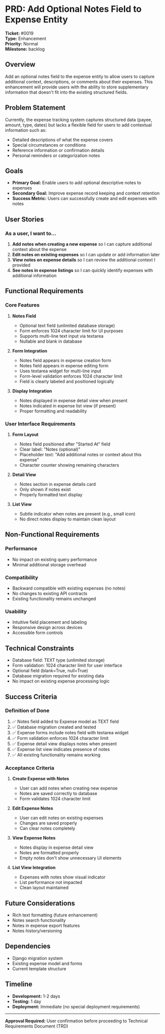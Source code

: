 # PRD: Add Optional Notes Field to Expense Entity

**Ticket:** #0019  
**Type:** Enhancement  
**Priority:** Normal  
**Milestone:** backlog  

## Overview

Add an optional notes field to the expense entity to allow users to capture additional context, descriptions, or comments about their expenses. This enhancement will provide users with the ability to store supplementary information that doesn't fit into the existing structured fields.

## Problem Statement

Currently, the expense tracking system captures structured data (payee, amount, type, dates) but lacks a flexible field for users to add contextual information such as:

- Detailed descriptions of what the expense covers
- Special circumstances or conditions
- Reference information or confirmation details
- Personal reminders or categorization notes

## Goals

- **Primary Goal:** Enable users to add optional descriptive notes to expenses
- **Secondary Goal:** Improve expense record keeping and context retention
- **Success Metric:** Users can successfully create and edit expenses with notes

## User Stories

### As a user, I want to...

1. **Add notes when creating a new expense** so I can capture additional context about the expense
2. **Edit notes on existing expenses** so I can update or add information later
3. **View notes on expense details** so I can review the additional context I provided
4. **See notes in expense listings** so I can quickly identify expenses with additional information

## Functional Requirements

### Core Features

1. **Notes Field**
   - Optional text field (unlimited database storage)
   - Form enforces 1024 character limit for UI purposes
   - Supports multi-line text input via textarea
   - Nullable and blank in database

2. **Form Integration**
   - Notes field appears in expense creation form
   - Notes field appears in expense editing form
   - Uses textarea widget for multi-line input
   - Form-level validation enforces 1024 character limit
   - Field is clearly labeled and positioned logically

3. **Display Integration**
   - Notes displayed in expense detail view when present
   - Notes indicated in expense list view (if present)
   - Proper formatting and readability

### User Interface Requirements

1. **Form Layout**
   - Notes field positioned after "Started At" field
   - Clear label: "Notes (optional)"
   - Placeholder text: "Add additional notes or context about this expense"
   - Character counter showing remaining characters

2. **Detail View**
   - Notes section in expense details card
   - Only shown if notes exist
   - Properly formatted text display

3. **List View**
   - Subtle indicator when notes are present (e.g., small icon)
   - No direct notes display to maintain clean layout

## Non-Functional Requirements

### Performance

- No impact on existing query performance
- Minimal additional storage overhead

### Compatibility

- Backward compatible with existing expenses (no notes)
- No changes to existing API contracts
- Existing functionality remains unchanged

### Usability

- Intuitive field placement and labeling
- Responsive design across devices
- Accessible form controls

## Technical Constraints

- Database field: TEXT type (unlimited storage)
- Form validation: 1024 character limit for user interface
- Optional field (blank=True, null=True)
- Database migration required for existing data
- No impact on existing expense processing logic

## Success Criteria

### Definition of Done

1. ✅ Notes field added to Expense model as TEXT field
2. ✅ Database migration created and tested
3. ✅ Expense forms include notes field with textarea widget
4. ✅ Form validation enforces 1024 character limit
5. ✅ Expense detail view displays notes when present
6. ✅ Expense list view indicates presence of notes
7. ✅ All existing functionality remains working

### Acceptance Criteria

1. **Create Expense with Notes**
   - User can add notes when creating new expense
   - Notes are saved correctly to database
   - Form validates 1024 character limit

2. **Edit Expense Notes**
   - User can edit notes on existing expenses
   - Changes are saved properly
   - Can clear notes completely

3. **View Expense Notes**
   - Notes display in expense detail view
   - Notes are formatted properly
   - Empty notes don't show unnecessary UI elements

4. **List View Integration**
   - Expenses with notes show visual indicator
   - List performance not impacted
   - Clean layout maintained

## Future Considerations

- Rich text formatting (future enhancement)
- Notes search functionality
- Notes in expense export features
- Notes history/versioning

## Dependencies

- Django migration system
- Existing expense model and forms
- Current template structure

## Timeline

- **Development:** 1-2 days
- **Testing:** 1 day
- **Deployment:** Immediate (no special deployment requirements)

---

**Approval Required:** User confirmation before proceeding to Technical Requirements Document (TRD)
